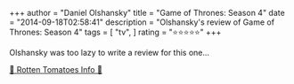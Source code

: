 +++
author = "Daniel Olshansky"
title = "Game of Thrones: Season 4"
date = "2014-09-18T02:58:41"
description = "Olshansky's review of Game of Thrones: Season 4"
tags = [
    "tv",
]
rating = "⭐⭐⭐⭐⭐"
+++

Olshansky was too lazy to write a review for this one...

[🍅 Rotten Tomatoes Info 🍅](https://www.rottentomatoes.com//tv/game_of_thrones/s04)